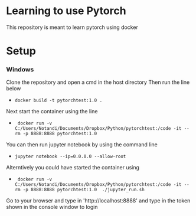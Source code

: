 # Learning to use Pytorch

This repository is meant to learn pytorch using docker

# Setup

### Windows

Clone the repository and open a cmd in the host directory
Then run the line below

* ```docker build -t pytorchtest:1.0 . ```

Next start the container using the line

* ``` docker run -v C:/Users/Notandi/Documents/Dropbox/Python/pytorchtest:/code -it --rm -p 8888:8888 pytorchtest:1.0```

You can then run jupyter notebook by using the command line

* ```jupyter notebook --ip=0.0.0.0 --allow-root ```

Alterntively you could have started the container using 

* ``` docker run -v C:/Users/Notandi/Documents/Dropbox/Python/pytorchtest:/code -it --rm -p 8888:8888 pytorchtest:1.0  ./jupyter_run.sh```

Go to your browser and type in 'http://localhost:8888' and type in the token shown in the console window to login